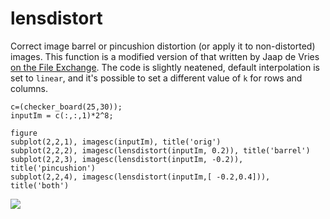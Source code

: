 # lensdistort
Correct image barrel or pincushion distortion (or apply it to non-distorted) images. 
This function is a modified version of that written by Jaap de Vries [on the File Exchange](https://ch.mathworks.com/matlabcentral/fileexchange/37980-barrel-and-pincushion-lens-distortion-correction). 
The code is slightly neatened, default interpolation is set to `linear`, and it's possible to set a different value of `k` for rows and columns.


```
c=(checker_board(25,30));
inputIm = c(:,:,1)*2^8;
 
figure
subplot(2,2,1), imagesc(inputIm), title('orig')
subplot(2,2,2), imagesc(lensdistort(inputIm, 0.2)), title('barrel')
subplot(2,2,3), imagesc(lensdistort(inputIm, -0.2)), title('pincushion')
subplot(2,2,4), imagesc(lensdistort(inputIm,[ -0.2,0.4])), title('both') 
```
<img src="https://github.com/raacampbell/lensdistort/blob/master/docs/example_checker.png" />
